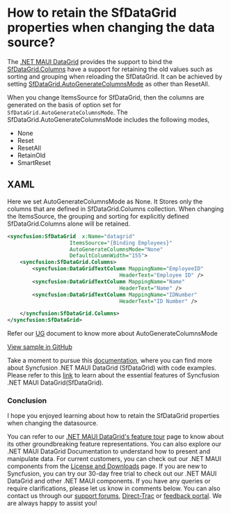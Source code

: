 # How to retain the SfDataGrid properties when changing the data source?

The [.NET MAUI DataGrid](https://www.syncfusion.com/maui-controls/maui-datagrid) provides the support to bind the [SfDataGrid.Columns](https://help.syncfusion.com/cr/maui/Syncfusion.Maui.DataGrid.SfDataGrid.html#Syncfusion_Maui_DataGrid_SfDataGrid_Columns) have a support for retaining the old values such as sorting and grouping when reloading the SfDataGrid. It can be achieved by setting [SfDataGrid.AutoGenerateColumnsMode](https://help.syncfusion.com/cr/maui/Syncfusion.Maui.DataGrid.SfDataGrid.html#Syncfusion_Maui_DataGrid_SfDataGrid_AutoGenerateColumnsMode) as other than ResetAll.

When you change ItemsSource for SfDataGrid, then the columns are generated on the basis of option set for `SfDataGrid.AutoGenerateColumnsMode`.
The SfDataGrid.AutoGenerateColumnsMode includes the following modes,
 * None
 * Reset
 * ResetAll
 * RetainOld
 * SmartReset

## XAML

Here we set AutoGenerateColumnsMode as None. It Stores only the columns that are defined in SfDataGrid.Columns collection.
When changing the ItemsSource, the grouping and sorting for explicitly defined SfDataGrid.Columns alone will be retained.

```XML
<syncfusion:SfDataGrid  x:Name="datagrid"
                    ItemsSource="{Binding Employees}"
                    AutoGenerateColumnsMode="None"
                    DefaultColumnWidth="155">
    <syncfusion:SfDataGrid.Columns>
        <syncfusion:DataGridTextColumn MappingName="EmployeeID"
                                    HeaderText="Employee ID" />
        <syncfusion:DataGridTextColumn MappingName="Name"
                                    HeaderText="Name" />
        <syncfusion:DataGridTextColumn MappingName="IDNumber"
                                    HeaderText="ID Number" />

    </syncfusion:SfDataGrid.Columns>
</syncfusion:SfDataGrid>
```
Refer our [UG](https://help.syncfusion.com/maui/datagrid/columns#automatic-columns-generation) document to know more about AutoGenerateColumnsMode


[View sample in GitHub](https://github.com/SyncfusionExamples/How-to-retain-the-SfDataGrid-properties-when-changing-the-data-source/tree/master)

Take a moment to pursue this [documentation](https://help.syncfusion.com/maui/datagrid/overview), where you can find more about Syncfusion .NET MAUI DataGrid (SfDataGrid) with code examples.
Please refer to this [link](https://www.syncfusion.com/maui-controls/maui-datagrid) to learn about the essential features of Syncfusion .NET MAUI DataGrid(SfDataGrid).

### Conclusion
I hope you enjoyed learning about how to retain the SfDataGrid properties when changing the datasource.

You can refer to our [.NET MAUI DataGrid's feature tour](https://www.syncfusion.com/maui-controls/maui-datagrid) page to know about its other groundbreaking feature representations. You can also explore our .NET MAUI DataGrid Documentation to understand how to present and manipulate data.
For current customers, you can check out our .NET MAUI components from the [License and Downloads](https://www.syncfusion.com/account/downloads) page. If you are new to Syncfusion, you can try our 30-day free trial to check out our .NET MAUI DataGrid and other .NET MAUI components.
If you have any queries or require clarifications, please let us know in comments below. You can also contact us through our [support forums](https://www.syncfusion.com/forums), [Direct-Trac](https://support.syncfusion.com/account/login?ReturnUrl=%2Faccount%2Fconnect%2Fauthorize%2Fcallback%3Fclient_id%3Dc54e52f3eb3cde0c3f20474f1bc179ed%26redirect_uri%3Dhttps%253A%252F%252Fsupport.syncfusion.com%252Fagent%252Flogincallback%26response_type%3Dcode%26scope%3Dopenid%2520profile%2520agent.api%2520integration.api%2520offline_access%2520kb.api%26state%3D8db41f98953a4d9ba40407b150ad4cf2%26code_challenge%3DvwHoT64z2h21eP_A9g7JWtr3vp3iPrvSjfh5hN5C7IE%26code_challenge_method%3DS256%26response_mode%3Dquery) or [feedback portal](https://www.syncfusion.com/feedback/maui?control=sfdatagrid). We are always happy to assist you!